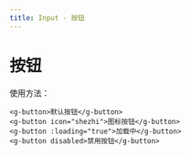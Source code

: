 ```yaml
---
title: Input - 按钮
---
```



# 按钮

使用方法： 

<ClientOnly>
  <button-demos></button-demos>
</ClientOnly>

```vue
<g-button>默认按钮</g-button>
<g-button icon="shezhi">图标按钮</g-button>
<g-button :loading="true">加载中</g-button>
<g-button disabled>禁用按钮</g-button>
```
